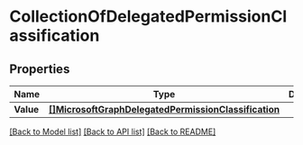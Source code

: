 # CollectionOfDelegatedPermissionClassification

## Properties

Name | Type | Description | Notes
------------ | ------------- | ------------- | -------------
**Value** | [**[]MicrosoftGraphDelegatedPermissionClassification**](microsoft.graph.delegatedPermissionClassification.md) |  | [optional] 

[[Back to Model list]](../README.md#documentation-for-models) [[Back to API list]](../README.md#documentation-for-api-endpoints) [[Back to README]](../README.md)


